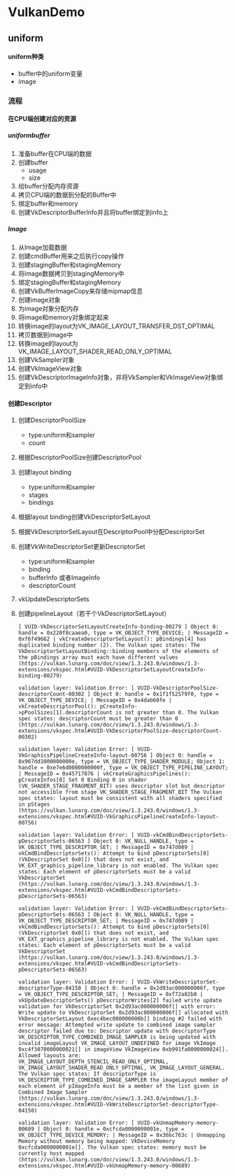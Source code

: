 # VulkanDemo

## uniform

#### uniform种类

- buffer中的uniform变量
- image

### 流程

#### 在CPU端创建对应的资源

##### uniformbuffer

1. 准备buffer在CPU端的数据
2. 创建buffer
   - usage
   - size
3. 给buffer分配内存资源
4. 拷贝CPU端的数据到分配的Buffer中
5. 绑定buffer和memory
6. 创建VkDescriptorBufferInfo并且将buffer绑定到info上

##### Image

1. 从Image加载数据
2. 创建cmdBuffer用来之后执行copy操作
3. 创建stagingBuffer和stagingMemory
4. 将image数据拷贝到stagingMemory中
5. 绑定stagingBuffer和stagingMemory
6. 创建VkBufferImageCopy来存储mipmap信息
7. 创建image对象
8. 为image对象分配内存
9. 将image和memory对象绑定起来
10. 转换image的layout为VK_IMAGE_LAYOUT_TRANSFER_DST_OPTIMAL
11. 拷贝数据到image中
12. 转换image的layout为VK_IMAGE_LAYOUT_SHADER_READ_ONLY_OPTIMAL
13. 创建VkSampler对象
14. 创建VkImageView对象
15. 创建VkDescriptorImageInfo对象，并将VkSampler和VkImageView对象绑定到info中

#### 创建Descriptor

1. 创建DescriptorPoolSize

   - type:uniform和sampler
   - count

2. 根据DescriptorPoolSize创建DescriptorPool

3. 创建layout binding

   - type:uniform和sampler
   - stages
   - bindings

4. 根据layout binding创建VkDescriptorSetLayout

5. 根据VkDescriptorSetLayout在DescriptorPool中分配DescriptorSet

6. 创建VkWriteDescriptorSet更新DescriptorSet

   - type:uniform和sampler
   - binding
   - bufferInfo 或者ImageInfo
   - descriptorCount

7. vkUpdateDescriptorSets

8. 创建pipelineLayout（若干个VkDescriptorSetLayout）

   ```
   [ VUID-VkDescriptorSetLayoutCreateInfo-binding-00279 ] Object 0: handle = 0x220f8caaea0, type = VK_OBJECT_TYPE_DEVICE; | MessageID = 0xf6f49662 | vkCreateDescriptorSetLayout(): pBindings[4] has duplicated binding number (2). The Vulkan spec states: The VkDescriptorSetLayoutBinding::binding members of the elements of the pBindings array must each have different values (https://vulkan.lunarg.com/doc/view/1.3.243.0/windows/1.3-extensions/vkspec.html#VUID-VkDescriptorSetLayoutCreateInfo-binding-00279)
   
   validation layer: Validation Error: [ VUID-VkDescriptorPoolSize-descriptorCount-00302 ] Object 0: handle = 0x1f1f52579f0, type = VK_OBJECT_TYPE_DEVICE; | MessageID = 0x4dab60fe | vkCreateDescriptorPool(): pCreateInfo->pPoolSizes[1].descriptorCount is not greater than 0. The Vulkan spec states: descriptorCount must be greater than 0 (https://vulkan.lunarg.com/doc/view/1.3.243.0/windows/1.3-extensions/vkspec.html#VUID-VkDescriptorPoolSize-descriptorCount-00302)
   
   validation layer: Validation Error: [ VUID-VkGraphicsPipelineCreateInfo-layout-00756 ] Object 0: handle = 0x967dd1000000000e, type = VK_OBJECT_TYPE_SHADER_MODULE; Object 1: handle = 0xe7e6d0000000000f, type = VK_OBJECT_TYPE_PIPELINE_LAYOUT; | MessageID = 0x45717876 | vkCreateGraphicsPipelines(): pCreateInfos[0] Set 0 Binding 0 in shader (VK_SHADER_STAGE_FRAGMENT_BIT) uses descriptor slot but descriptor not accessible from stage VK_SHADER_STAGE_FRAGMENT_BIT The Vulkan spec states: layout must be consistent with all shaders specified in pStages (https://vulkan.lunarg.com/doc/view/1.3.243.0/windows/1.3-extensions/vkspec.html#VUID-VkGraphicsPipelineCreateInfo-layout-00756)
   
   validation layer: Validation Error: [ VUID-vkCmdBindDescriptorSets-pDescriptorSets-06563 ] Object 0: VK_NULL_HANDLE, type = VK_OBJECT_TYPE_DESCRIPTOR_SET; | MessageID = 0x747d089 | vkCmdBindDescriptorSets(): Attempt to bind pDescriptorSets[0] (VkDescriptorSet 0x0[]) that does not exist, and VK_EXT_graphics_pipeline_library is not enabled. The Vulkan spec states: Each element of pDescriptorSets must be a valid VkDescriptorSet (https://vulkan.lunarg.com/doc/view/1.3.243.0/windows/1.3-extensions/vkspec.html#VUID-vkCmdBindDescriptorSets-pDescriptorSets-06563)
   
   validation layer: Validation Error: [ VUID-vkCmdBindDescriptorSets-pDescriptorSets-06563 ] Object 0: VK_NULL_HANDLE, type = VK_OBJECT_TYPE_DESCRIPTOR_SET; | MessageID = 0x747d089 | vkCmdBindDescriptorSets(): Attempt to bind pDescriptorSets[0] (VkDescriptorSet 0x0[]) that does not exist, and VK_EXT_graphics_pipeline_library is not enabled. The Vulkan spec states: Each element of pDescriptorSets must be a valid VkDescriptorSet (https://vulkan.lunarg.com/doc/view/1.3.243.0/windows/1.3-extensions/vkspec.html#VUID-vkCmdBindDescriptorSets-pDescriptorSets-06563)
   
   validation layer: Validation Error: [ VUID-VkWriteDescriptorSet-descriptorType-04150 ] Object 0: handle = 0x2d93ac000000006f, type = VK_OBJECT_TYPE_DESCRIPTOR_SET; | MessageID = 0xf72a82b8 | vkUpdateDescriptorSets() pDescriptorWrites[2] failed write update validation for VkDescriptorSet 0x2d93ac000000006f[] with error: Write update to VkDescriptorSet 0x2d93ac000000006f[] allocated with VkDescriptorSetLayout 0xec4bec000000000b[] binding #2 failed with error message: Attempted write update to combined image sampler descriptor failed due to: Descriptor update with descriptorType VK_DESCRIPTOR_TYPE_COMBINED_IMAGE_SAMPLER is being updated with invalid imageLayout VK_IMAGE_LAYOUT_UNDEFINED for image VkImage 0xc4f3070000000021[] in imageView VkImageView 0xb991fa0000000024[]. Allowed layouts are: VK_IMAGE_LAYOUT_DEPTH_STENCIL_READ_ONLY_OPTIMAL, VK_IMAGE_LAYOUT_SHADER_READ_ONLY_OPTIMAL, VK_IMAGE_LAYOUT_GENERAL. The Vulkan spec states: If descriptorType is VK_DESCRIPTOR_TYPE_COMBINED_IMAGE_SAMPLER the imageLayout member of each element of pImageInfo must be a member of the list given in Combined Image Sampler (https://vulkan.lunarg.com/doc/view/1.3.243.0/windows/1.3-extensions/vkspec.html#VUID-VkWriteDescriptorSet-descriptorType-04150)
   
   validation layer: Validation Error: [ VUID-vkUnmapMemory-memory-00689 ] Object 0: handle = 0xcfcda0000000001e, type = VK_OBJECT_TYPE_DEVICE_MEMORY; | MessageID = 0x36bc763c | Unmapping Memory without memory being mapped: VkDeviceMemory 0xcfcda0000000001e[]. The Vulkan spec states: memory must be currently host mapped (https://vulkan.lunarg.com/doc/view/1.3.243.0/windows/1.3-extensions/vkspec.html#VUID-vkUnmapMemory-memory-00689)
   ```
   
   

